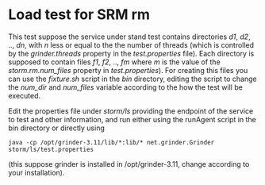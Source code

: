 # Load test for SRM rm

This test suppose the service under stand test contains directories _d1_, _d2_, .., _dn_, with _n_ less or equal to the the number of threads (which is controlled by the _grinder.threads_ property in the _test.properties_ file). Each directory is supposed to contain files _f1_, _f2_, .., _fm_ where _m_ is the value of the _storm.rm.num\_files_ property in _test.properties_). For creating this files you can use the _fixture.sh_ script in the _bin_ directory, editing the script to change the _num\_dir_ and _num\_files_ variable according to the how the test will be executed.

Edit the properties file under _storm/ls_ providing the endpoint of the service to test and other information, and run either using the runAgent script in the bin directory or directly using

	java -cp /opt/grinder-3.11/lib/*:lib/* net.grinder.Grinder storm/ls/test.properties

(this suppose grinder is installed in /opt/grinder-3.11, change according to your installation).